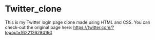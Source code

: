 # Twitter_clone

This is my Twitter login page clone made using HTML and CSS.
You can check-out the original page here: https://twitter.com/?logout=1622126294190
